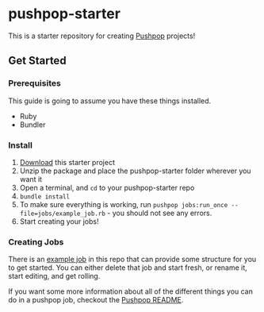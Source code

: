 # pushpop-starter

This is a starter repository for creating [Pushpop](https://github.com/pushpop-project/pushpop) projects!

## Get Started

### Prerequisites

This guide is going to assume you have these things installed.

- Ruby
- Bundler

### Install

1. [Download](archive/master.zip) this starter project
2. Unzip the package and place the pushpop-starter folder wherever you want it
3. Open a terminal, and `cd` to your pushpop-starter repo
4. `bundle install`
5. To make sure everything is working, run `pushpop jobs:run_once --file=jobs/example_job.rb` - you should not see any errors.
6. Start creating your jobs!

### Creating Jobs

There is an [example job](jobs/example_job.rb) in this repo that can provide some structure for you to get started. You can either delete that job and start fresh, or rename it, start editing, and get rolling.

If you want some more information about all of the different things you can do in a pushpop job, checkout the [Pushpop README](https://github.com/pushpop-project/pushpop#quickstart).